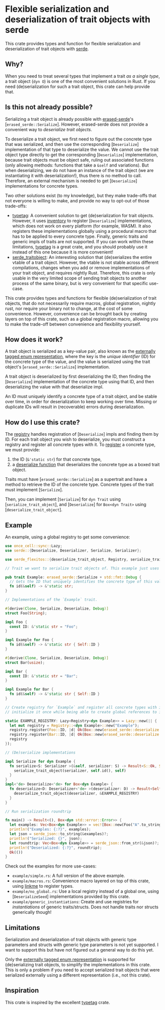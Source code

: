 # Flexible serialization and deserialization of trait objects with serde

<!-- cargo-rdme start -->

This crate provides types and function for flexible serialization and deserialization of trait objects with
[serde][serde].

## Why?

When you need to treat several types that implement a trait *as a single type*, a trait object (`dyn O`) is one of
the most convenient solutions in Rust. If you need (de)serialization for such a trait object, this crate can help
provide that.

## Is this not already possible?

Serializing a trait object is already possible with [erased-serde][erased-serde]'s [`erased_serde::Serialize`].
However, erased-serde does not provide a convenient way to *deserialize trait objects*.

To deserialize a trait object, we first need to figure out the concrete type that was serialized, and then use the
corresponding [`Deserialize`] implementation of that type to deserialize the value. We cannot use the trait object
type directly to get the corresponding [`Deserialize`] implementation, because trait objects must be object safe,
ruling out associated functions (only allowing methods: functions that take a `&self` and variations). But when
deserializing, we do not have an instance of the trait object (we are instantiating it with deserialization!), thus
there is no method to call. Therefore, an external mechanism is needed to get [`Deserialize`] implementations for
concrete types.

Two other solutions exist (to my knowledge), but they make trade-offs that not everyone is willing to make, and
provide no way to opt-out of those trade-offs:
- [typetag][typetag]: A convenient solution to get (de)serialization for trait objects. However, it uses
  [inventory][inventory] to register [`Deserialize`] implementations, which does not work on every platform (for
  example, WASM). It also registers these implementations globally using a procedural macro that has to be applied
  to every concrete type. Finally, generic traits and generic impls of traits are not supported.
  If you can work within these limitations, [typetag][typetag] is a great crate, and you should probably use it
  instead of this one because it is more convenient!
- [serde_traitobject][serde_traitobject]: An interesting solution that (de)serializes the entire vtable of a trait
  object. However, the vtable is not stable across different compilations, changes when you add or remove
  implementations of your trait object, and requires nightly Rust. Therefore, this crate is only usable in the very
  limited scope of sending trait objects to another process of the same binary, but is very convenient for that
  specific use-case.

This crate provides types and functions for flexible (de)serialization of trait objects, that do not necessarily
require macros, global registration, nightly rust, nor require your binary not to change, at the cost of some
convenience. However, convenience can be brought back by creating layers on top of this crate, such as a global
registration macro, allowing you to make the trade-off between convenience and flexibility yourself.

## How does it work?

A trait object is serialized as a key-value pair, also known as the [externally tagged enum representation][exttag],
where the key is the *unique identifier* (ID) for the concrete type of the value, and the value is serialized using
the trait object's [`erased_serde::Serialize`] implementation.

A trait object is deserialized by first deserializing the ID, then finding the [`Deserialize`] implementation of
the concrete type using that ID, and then deserializing the value with that deserialize impl.

An ID must uniquely identify a concrete type of a trait object, and be stable over time, in order for
deserialization to keep working over time. Missing or duplicate IDs will result in (recoverable) errors during
deserialization.

## How do I use this crate?

The [registry](Registry) handles registration of [`Deserialize`] impls and finding them by ID. For each trait object
you wish to deserialize, you must construct a registry and register all concrete types with it. To
[register](Registry::register) a concrete type, we must provide:
1) the ID (`&'static str`) for that concrete type,
2) a [deserialize function](DeserializeFn) that deserializes the concrete type as a boxed trait object.

Traits must have [`erased_serde::Serialize`] as a supertrait and have a method to retrieve the ID of the concrete
type. Concrete types of the trait must implement [`Serialize`].

Then, you can implement [`Serialize`] for `dyn Trait` using  [`serialize_trait_object`], and [`Deserialize`] for
`Box<dyn Trait>` using [`deserialize_trait_object`].

## Example

An example, using a global registry to get some convenience:

```rust
use once_cell::sync::Lazy;
use serde::{Deserialize, Deserializer, Serialize, Serializer};

use serde_flexitos::{deserialize_trait_object, Registry, serialize_trait_object};

// Trait we want to serialize trait objects of. This example just uses `Debug` as supertrait so we can print values.

pub trait Example: erased_serde::Serialize + std::fmt::Debug {
  // Gets the ID that uniquely identifies the concrete type of this value. Must be a method for object safety.
  fn id(&self) -> &'static str;
}

// Implementations of the `Example` trait.

#[derive(Clone, Serialize, Deserialize, Debug)]
struct Foo(String);

impl Foo {
  const ID: &'static str = "Foo";
}

impl Example for Foo {
  fn id(&self) -> &'static str { Self::ID }
}

#[derive(Clone, Serialize, Deserialize, Debug)]
struct Bar(usize);

impl Bar {
  const ID: &'static str = "Bar";
}

impl Example for Bar {
  fn id(&self) -> &'static str { Self::ID }
}

// Create registry for `Example` and register all concrete types with it. Store in static with `Lazy` to lazily
// initialize it once while being able to create global references to it.

static EXAMPLE_REGISTRY: Lazy<Registry<dyn Example>> = Lazy::new(|| {
  let mut registry = Registry::<dyn Example>::new("Example");
  registry.register(Foo::ID, |d| Ok(Box::new(erased_serde::deserialize::<Foo>(d)?)));
  registry.register(Bar::ID, |d| Ok(Box::new(erased_serde::deserialize::<Bar>(d)?)));
  registry
});

// (De)serialize implementations

impl Serialize for dyn Example {
  fn serialize<S: Serializer >(&self, serializer: S) -> Result<S::Ok, S::Error> {
    serialize_trait_object(serializer, self.id(), self)
  }
}
impl<'de> Deserialize<'de> for Box<dyn Example> {
  fn deserialize<D: Deserializer<'de> >(deserializer: D) -> Result<Self, D::Error> {
    deserialize_trait_object(deserializer, &EXAMPLE_REGISTRY)
  }
}

// Run serialization roundtrip

fn main() -> Result<(), Box<dyn std::error::Error>> {
  let examples: Vec<Box<dyn Example>> = vec![Box::new(Foo("A".to_string())), Box::new(Bar(0))];
  println!("Examples: {:?}", examples);
  let json = serde_json::to_string(&examples)?;
  println!("Serialized: {}", json);
  let roundtrip: Vec<Box<dyn Example>> = serde_json::from_str(&json)?;
  println!("Deserialized: {:?}", roundtrip);
  Ok(())
}
```

Check out the examples for more use-cases:
- `example/simple.rs`: A full version of the above example.
- `example/macros.rs`: Convenience macro layered on top of this crate, using [linkme][linkme] to register types.
- `example/no_global.rs`: Use a local registry instead of a global one, using [`DeserializeSeed`] implementations
  provided by this crate.
- `example/generic_instantiations`: Create and use registries for _instantiations_ of generic traits/structs. Does
  not handle traits nor structs generically though!

## Limitations

Serialization and deserialization of trait objects with generic type parameters and structs with generic type
parameters is not yet supported. I want to support this but have not figured out a general way to do this yet.

Only the [externally tagged enum representation][exttag] is supported for (de)serializing trait objects, to simplify
the implementations in this crate. This is only a problem if you need to accept serialized trait objects that were
serialized externally using a different representation (i.e., not this crate).

## Inspiration

This crate is inspired by the excellent [typetag][typetag] crate.

[serde]: https://crates.io/crates/serde
[erased-serde]: https://crates.io/crates/erased-serde
[exttag]: https://serde.rs/enum-representations.html#externally-tagged
[typetag]: https://crates.io/crates/typetag
[linkme]: https://crates.io/crates/linkme
[inventory]: https://crates.io/crates/inventory
[objs]: https://doc.rust-lang.org/reference/items/traits.html#object-safety
[serde_traitobject]: https://crates.io/crates/serde_traitobject

<!-- cargo-rdme end -->
